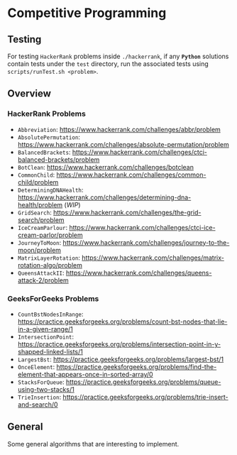 # Competitive Programming

## Testing

For testing `HackerRank` problems inside `./hackerrank`, if any **`Python`** solutions contain tests under the `test` directory, run the associated tests using `scripts/runTest.sh <problem>`.

## Overview

### HackerRank Problems

* `Abbreviation`: https://www.hackerrank.com/challenges/abbr/problem
* `AbsolutePermutation`: https://www.hackerrank.com/challenges/absolute-permutation/problem
* `BalancedBrackets`: https://www.hackerrank.com/challenges/ctci-balanced-brackets/problem
* `BotClean`: https://www.hackerrank.com/challenges/botclean
* `CommonChild`: https://www.hackerrank.com/challenges/common-child/problem
* `DeterminingDNAHealth`: https://www.hackerrank.com/challenges/determining-dna-health/problem (*WIP*)
* `GridSearch`: https://www.hackerrank.com/challenges/the-grid-search/problem
* `IceCreamParlour`: https://www.hackerrank.com/challenges/ctci-ice-cream-parlor/problem
* `JourneyToMoon`: https://www.hackerrank.com/challenges/journey-to-the-moon/problem
* `MatrixLayerRotation`: https://www.hackerrank.com/challenges/matrix-rotation-algo/problem
* `QueensAttackII`: https://www.hackerrank.com/challenges/queens-attack-2/problem

### GeeksForGeeks Problems

* `CountBstNodesInRange`: https://practice.geeksforgeeks.org/problems/count-bst-nodes-that-lie-in-a-given-range/1
* `IntersectionPoint`: https://practice.geeksforgeeks.org/problems/intersection-point-in-y-shapped-linked-lists/1
* `LargestBst`: https://practice.geeksforgeeks.org/problems/largest-bst/1
* `OnceElement`: https://practice.geeksforgeeks.org/problems/find-the-element-that-appears-once-in-sorted-array/0
* `StacksForQueue`: https://practice.geeksforgeeks.org/problems/queue-using-two-stacks/1
* `TrieInsertion`: https://practice.geeksforgeeks.org/problems/trie-insert-and-search/0

## General
Some general algorithms that are interesting to implement.
